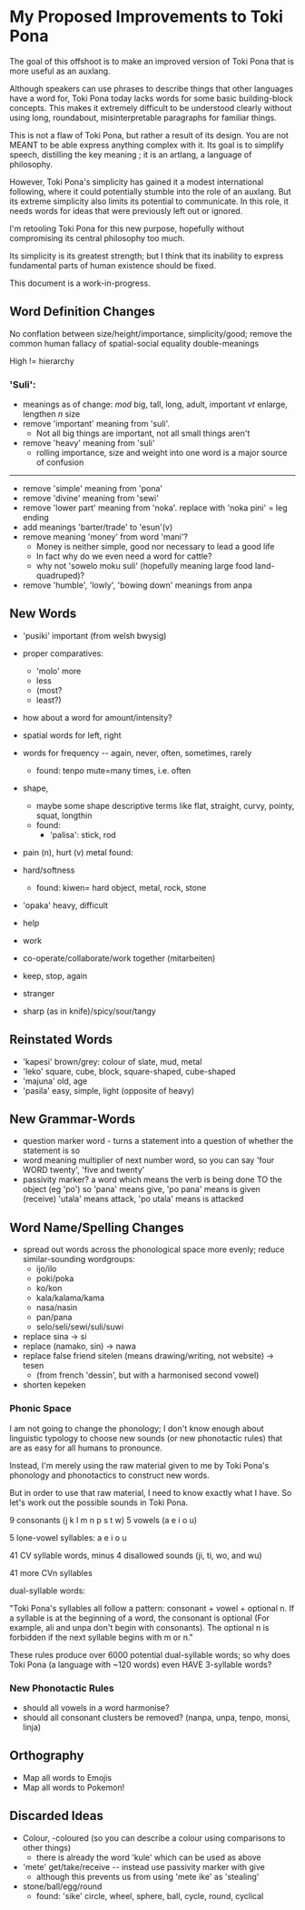 My Proposed Improvements to Toki Pona
=====================================

The goal of this offshoot is to make an improved version of Toki Pona that is more useful 
as an auxlang.

Although speakers can use phrases to describe things that other languages have a word for,
Toki Pona today lacks words for some basic building-block concepts.
This makes it extremely difficult to be understood clearly without using long,
roundabout, misinterpretable paragraphs for familiar things.

This is not a flaw of Toki Pona, but rather a result of its design.
You are not MEANT to be able express anything complex with it.
Its goal is to simplify speech, distilling the key meaning ; it is an artlang, a language of philosophy.

However, Toki Pona's simplicity has gained it a modest international following,
where it could potentially stumble into the role of an auxlang.
But its extreme simplicity also limits its potential to communicate.
In this role, it needs words for ideas that were previously left out or ignored.

I'm retooling Toki Pona for this new purpose, 
hopefully without compromising its central philosophy too much.

Its simplicity is its greatest strength; 
but I think that its inability to express fundamental parts of human existence should be fixed.

This document is a work-in-progress.

Word Definition Changes
-----------------------

No conflation between size/height/importance, simplicity/good;
    remove the common human fallacy of spatial-social equality double-meanings

High != hierarchy

### 'Suli':

* meanings as of change: 
    *mod* big, tall, long, adult, important
    *vt* enlarge, lengthen
    *n* size
* remove 'important' meaning from 'suli'. 
    - Not all big things are important, not all small things aren't
* remove 'heavy' meaning from 'suli'
    - rolling importance, size and weight into one word is a major source of confusion  

----------

* remove 'simple' meaning from 'pona'
* remove 'divine' meaning from 'sewi'
* remove 'lower part' meaning from 'noka'. replace with 'noka pini' = leg ending
* add meanings 'barter/trade' to 'esun'(v)
* remove meaning 'money' from word 'mani'?
    - Money is neither simple, good nor necessary to lead a good life
    - In fact why do we even need a word for cattle?
    - why not 'sowelo moku suli' (hopefully meaning large food land-quadruped)?
* remove 'humble', 'lowly', 'bowing down' meanings from anpa

New Words
---------
* 'pusiki' important (from welsh bwysig)
* proper comparatives:
    - 'molo' more
    - less 
    - (most? 
    - least?)

* how about a word for amount/intensity?
* spatial words for left, right
* words for frequency -- again, never, often, sometimes, rarely
    - found: tenpo mute=many times, i.e. often
* shape,
    - maybe some shape descriptive terms like flat, straight, curvy, pointy, squat, longthin
    - found:
        - 'palisa': stick, rod
* pain (n), hurt (v)
metal
    found: 
* hard/softness
    - found: kiwen= hard object, metal, rock, stone
* 'opaka' heavy, difficult
* help
* work
* co-operate/collaborate/work together (mitarbeiten)
* keep, stop, again
* stranger
* sharp (as in knife)/spicy/sour/tangy

Reinstated Words
----------------

* 'kapesi' brown/grey: colour of slate, mud, metal
* 'leko' square, cube, block, square-shaped, cube-shaped
* 'majuna' old, age
* 'pasila' easy, simple, light (opposite of heavy)

New Grammar-Words
-------------

* question marker word - turns a statement into a question of whether the statement is so
* word meaning multiplier of next number word, so you can say 'four WORD twenty', 'five and twenty'
* passivity marker? a word which means the verb is being done TO the object (eg 'po')
    so 'pana' means give, 'po pana' means is given (receive)
    'utala' means attack, 'po utala' means is attacked

Word Name/Spelling Changes
--------------------------
* spread out words across the phonological space more evenly; reduce similar-sounding wordgroups:
    - ijo/ilo
    - poki/poka
    - ko/kon
    - kala/kalama/kama
    - nasa/nasin
    - pan/pana
    - selo/seli/sewi/suli/suwi
* replace sina -> si
* replace (namako, sin) -> nawa
* replace false friend sitelen (means drawing/writing, not website) -> tesen 
    - (from french 'dessin', but with a harmonised second vowel)
* shorten kepeken

### Phonic Space

I am not going to change the phonology;
I don't know enough about linguistic typology to choose new sounds
(or new phonotactic rules) that are as easy for all humans to pronounce.

Instead, I'm merely using the raw material given to me 
by Toki Pona's phonology and phonotactics
to construct new words.

But in order to use that raw material, I need to know exactly what I have.
So let's work out the possible sounds in Toki Pona.

9 consonants (j k l m n p s t w)
5 vowels (a e i o u)

5 lone-vowel syllables: a e i o u

41 CV syllable words, minus 4 disallowed sounds (ji, ti, wo, and wu)

41 more CVn syllables

dual-syllable words:

"Toki Pona's syllables all follow a pattern: consonant + vowel + optional n. 
If a syllable is at the beginning of a word, the consonant is optional
(For example, ali and unpa don't begin with consonants).
The optional n is forbidden if the next syllable begins with m or n."

These rules produce over 6000 potential dual-syllable words;
so why does Toki Pona (a language with ~120 words) even HAVE 3-syllable words?

### New Phonotactic Rules

* should all vowels in a word harmonise?
* should all consonant clusters be removed? (nanpa, unpa, tenpo, monsi, linja)

Orthography
----------

* Map all words to Emojis
* Map all words to Pokemon!

Discarded Ideas
---------------

* Colour, -coloured (so you can describe a colour using comparisons to other things)
    - there is already the word 'kule' which can be used as above
* 'mete' get/take/receive -- instead use passivity marker with give
    - although this prevents us from using 'mete ike' as 'stealing'
* stone/ball/egg/round
    - found: 'sike' circle, wheel, sphere, ball, cycle, round, cyclical
